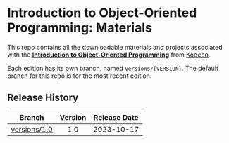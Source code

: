 # Introduction to Object-Oriented Programming: Materials

This repo contains all the downloadable materials and projects associated with the **[Introduction to Object-Oriented Programming](https://www.kodeco.com/ios/paths/object-oriented-programming/42881626-introduction-to-object-oriented-programming)** from [Kodeco](https://www.kodeco.com).

Each edition has its own branch, named `versions/[VERSION]`. The default branch for this repo is for the most recent edition.

## Release History

| Branch                                                                                  | Version | Release Date |
| --------------------------------------------------------------------------------------- |:-------:|:------------:|
| [versions/1.0](https://github.com/kodecocodes/m3-ioop-materials/tree/versions/1.0) | 1.0     | 2023-10-17   |
